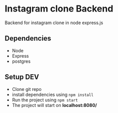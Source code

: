# Instagram clone Backend

Backend for instagram clone in node express.js

## Dependencies

- Node
- Express
- postgres

## Setup DEV

- Clone git repo
- install dependencies using `npm install`
- Run the project using `npm start`
- The project will start on **localhost:8080/**
